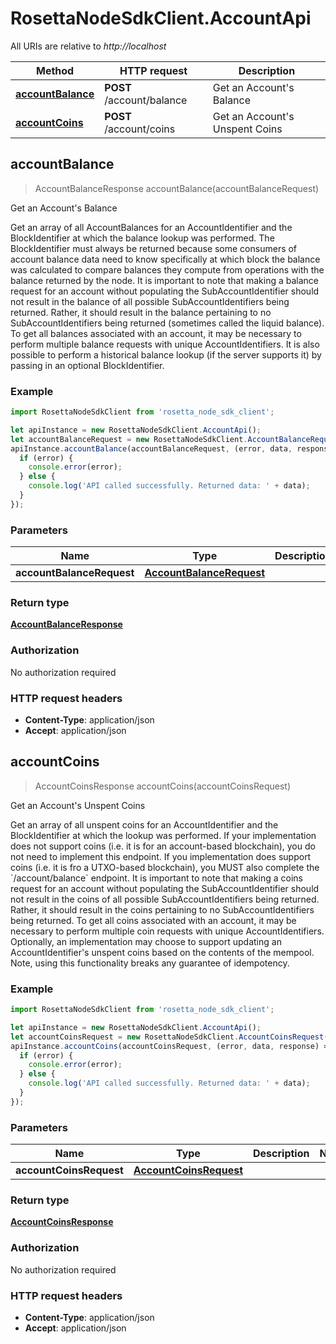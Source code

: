 # RosettaNodeSdkClient.AccountApi

All URIs are relative to *http://localhost*

Method | HTTP request | Description
------------- | ------------- | -------------
[**accountBalance**](AccountApi.md#accountBalance) | **POST** /account/balance | Get an Account&#39;s Balance
[**accountCoins**](AccountApi.md#accountCoins) | **POST** /account/coins | Get an Account&#39;s Unspent Coins



## accountBalance

> AccountBalanceResponse accountBalance(accountBalanceRequest)

Get an Account&#39;s Balance

Get an array of all AccountBalances for an AccountIdentifier and the BlockIdentifier at which the balance lookup was performed. The BlockIdentifier must always be returned because some consumers of account balance data need to know specifically at which block the balance was calculated to compare balances they compute from operations with the balance returned by the node. It is important to note that making a balance request for an account without populating the SubAccountIdentifier should not result in the balance of all possible SubAccountIdentifiers being returned. Rather, it should result in the balance pertaining to no SubAccountIdentifiers being returned (sometimes called the liquid balance). To get all balances associated with an account, it may be necessary to perform multiple balance requests with unique AccountIdentifiers. It is also possible to perform a historical balance lookup (if the server supports it) by passing in an optional BlockIdentifier.

### Example

```javascript
import RosettaNodeSdkClient from 'rosetta_node_sdk_client';

let apiInstance = new RosettaNodeSdkClient.AccountApi();
let accountBalanceRequest = new RosettaNodeSdkClient.AccountBalanceRequest(); // AccountBalanceRequest | 
apiInstance.accountBalance(accountBalanceRequest, (error, data, response) => {
  if (error) {
    console.error(error);
  } else {
    console.log('API called successfully. Returned data: ' + data);
  }
});
```

### Parameters


Name | Type | Description  | Notes
------------- | ------------- | ------------- | -------------
 **accountBalanceRequest** | [**AccountBalanceRequest**](AccountBalanceRequest.md)|  | 

### Return type

[**AccountBalanceResponse**](AccountBalanceResponse.md)

### Authorization

No authorization required

### HTTP request headers

- **Content-Type**: application/json
- **Accept**: application/json


## accountCoins

> AccountCoinsResponse accountCoins(accountCoinsRequest)

Get an Account&#39;s Unspent Coins

Get an array of all unspent coins for an AccountIdentifier and the BlockIdentifier at which the lookup was performed. If your implementation does not support coins (i.e. it is for an account-based blockchain), you do not need to implement this endpoint. If you implementation does support coins (i.e. it is fro a UTXO-based blockchain), you MUST also complete the &#x60;/account/balance&#x60; endpoint. It is important to note that making a coins request for an account without populating the SubAccountIdentifier should not result in the coins of all possible SubAccountIdentifiers being returned. Rather, it should result in the coins pertaining to no SubAccountIdentifiers being returned. To get all coins associated with an account, it may be necessary to perform multiple coin requests with unique AccountIdentifiers. Optionally, an implementation may choose to support updating an AccountIdentifier&#39;s unspent coins based on the contents of the mempool. Note, using this functionality breaks any guarantee of idempotency.

### Example

```javascript
import RosettaNodeSdkClient from 'rosetta_node_sdk_client';

let apiInstance = new RosettaNodeSdkClient.AccountApi();
let accountCoinsRequest = new RosettaNodeSdkClient.AccountCoinsRequest(); // AccountCoinsRequest | 
apiInstance.accountCoins(accountCoinsRequest, (error, data, response) => {
  if (error) {
    console.error(error);
  } else {
    console.log('API called successfully. Returned data: ' + data);
  }
});
```

### Parameters


Name | Type | Description  | Notes
------------- | ------------- | ------------- | -------------
 **accountCoinsRequest** | [**AccountCoinsRequest**](AccountCoinsRequest.md)|  | 

### Return type

[**AccountCoinsResponse**](AccountCoinsResponse.md)

### Authorization

No authorization required

### HTTP request headers

- **Content-Type**: application/json
- **Accept**: application/json

